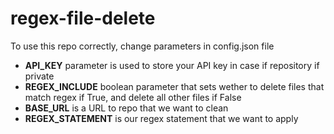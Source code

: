 # regex-file-delete
To use this repo correctly, change parameters in config.json file

* **API_KEY** parameter is used to store your API key in case if repository if private
* **REGEX_INCLUDE** boolean parameter that sets wether to delete files that match regex if True, and delete all other files if False
* **BASE_URL** is a URL to repo that we want to clean
* **REGEX_STATEMENT** is our regex statement that we want to apply